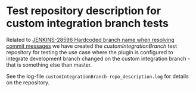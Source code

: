 # Test repository description for custom integration branch tests


Related to [JENKINS-28596 Hardcoded branch name when resolving commit messages](https://issues.jenkins-ci.org/browse/JENKINS-28596) we have created the _customIntegrationBranch_ test repository for testing the use case where the plugin is configured to integrate development branch changed on the custom integration branch - that is something else than master.


See the log-file `customIntegrationBranch-repo_description.log` for details on the repository.
